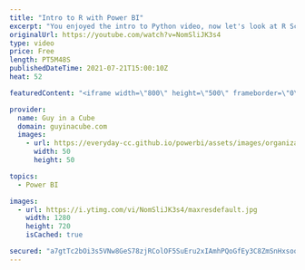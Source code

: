 ```yaml
---
title: "Intro to R with Power BI"
excerpt: "You enjoyed the intro to Python video, now let's look at R Script within Power BI! There are a lot of similar aspects and Patrick walks you though what you should know to get started.  📢 Become a member: https://guyinacu.be/membership \r \r *******************\r \r Want to take your Power BI skills to the"
originalUrl: https://youtube.com/watch?v=NomSliJK3s4
type: video
price: Free
length: PT5M48S
publishedDateTime: 2021-07-21T15:00:10Z
heat: 52

featuredContent: "<iframe width=\"800\" height=\"500\" frameborder=\"0\" src=\"https://www.youtube.com/embed/NomSliJK3s4\" allow=\"accelerometer; autoplay; encrypted-media; gyroscope; picture-in-picture\" allowfullscreen></iframe>"

provider:
  name: Guy in a Cube
  domain: guyinacube.com
  images:
    - url: https://everyday-cc.github.io/powerbi/assets/images/organizations/guyinacube.com-50x50.jpg
      width: 50
      height: 50

topics:
  - Power BI

images:
  - url: https://i.ytimg.com/vi/NomSliJK3s4/maxresdefault.jpg
    width: 1280
    height: 720
    isCached: true

secured: "a7gtTc2bOi3s5VNw8GeS78zjRColOF5SuEru2xIAmhPQoGfEy3C8ZmSnHxsoqaacyJiAaodZgVsNX1xMjsSp6sfJtZsNDhWiwzOz+PwfqAla/EgX4H1yu+va1FFrVUEgYRX9hKJMbxJVPLQ34mE+43GIECNlfVsY9OwOeX3Jq+N2o8df6VV/iiXtWM8C71KQRr/V4XlCrC+lY75xGxWnl4eveFCyk7RyZ3xS9mCzZZsJtSwUvD56MZJcJURGvP/h2SSZWCykukSfgVq5o2Q8EZYcuEgQs5chqgYvT7TmIETYLCGm9/HSLXn1ZtYKDZqbRwZoC9TSI2xF6tpBBj/G02s37A990/Fh0kHzzie+GI2x0CIGEGFFZdcUIwnQDnyaiwQRI/V6UyXlcGYYTzIW62tDmnSkCOqJ8yHkKUowI4E=;vy691hyF4hYVBi3D9iE29g=="
---
```


